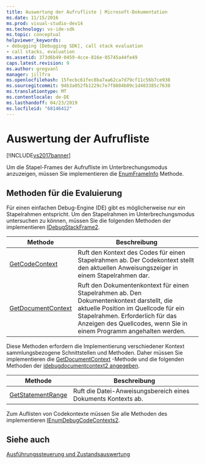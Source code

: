 ```yaml
---
title: Auswertung der Aufrufliste | Microsoft-Dokumentation
ms.date: 11/15/2016
ms.prod: visual-studio-dev14
ms.technology: vs-ide-sdk
ms.topic: conceptual
helpviewer_keywords:
- debugging [Debugging SDK], call stack evaluation
- call stacks, evaluation
ms.assetid: 373d6b49-0459-4cce-816e-05745a44fe49
caps.latest.revision: 9
ms.author: gregvanl
manager: jillfra
ms.openlocfilehash: 15fecbc61fec8ba7aa62ca7d79cf11c56b7ce938
ms.sourcegitcommit: 94b3a052fb1229c7e7f8804b09c1d403385c7630
ms.translationtype: MT
ms.contentlocale: de-DE
ms.lasthandoff: 04/23/2019
ms.locfileid: "68146412"
---
```

# <a name="call-stack-evaluation"></a>Auswertung der Aufrufliste
[!INCLUDE[vs2017banner](../../includes/vs2017banner.md)]

Um die Stapel-Frames der Aufrufliste im Unterbrechungsmodus anzuzeigen, müssen Sie implementieren die [EnumFrameInfo](../../extensibility/debugger/reference/idebugthread2-enumframeinfo.md) Methode.  
  
## <a name="methods-for-evaluation"></a>Methoden für die Evaluierung  
 Für einen einfachen Debug-Engine (DE) gibt es möglicherweise nur ein Stapelrahmen entspricht. Um den Stapelrahmen im Unterbrechungsmodus untersuchen zu können, müssen Sie die folgenden Methoden der implementieren [IDebugStackFrame2](../../extensibility/debugger/reference/idebugstackframe2.md).  
  
|Methode|Beschreibung|  
|------------|-----------------|  
|[GetCodeContext](../../extensibility/debugger/reference/idebugstackframe2-getcodecontext.md)|Ruft den Kontext des Codes für einen Stapelrahmen ab. Der Codekontext stellt den aktuellen Anweisungszeiger in einem Stapelrahmen dar.|  
|[GetDocumentContext](../../extensibility/debugger/reference/idebugstackframe2-getdocumentcontext.md)|Ruft den Dokumentenkontext für einen Stapelrahmen ab. Den Dokumentenkontext darstellt, die aktuelle Position im Quellcode für ein Stapelrahmen. Erforderlich für das Anzeigen des Quellcodes, wenn Sie in einem Programm angehalten werden.|  
  
 Diese Methoden erfordern die Implementierung verschiedener Kontext sammlungsbezogene Schnittstellen und Methoden. Daher müssen Sie implementieren die [GetDocumentContext](../../extensibility/debugger/reference/idebugcodecontext2-getdocumentcontext.md) -Methode und die folgenden Methoden der [idebugdocumentcontext2 angegeben](../../extensibility/debugger/reference/idebugdocumentcontext2.md).  
  
|Methode|Beschreibung|  
|------------|-----------------|  
|[GetStatementRange](../../extensibility/debugger/reference/idebugdocumentcontext2-getstatementrange.md)|Ruft die Datei-Anweisungsbereich eines Dokuments Kontexts ab.|  
  
 Zum Auflisten von Codekontexte müssen Sie alle Methoden des implementieren [IEnumDebugCodeContexts2](../../extensibility/debugger/reference/ienumdebugcodecontexts2.md).  
  
## <a name="see-also"></a>Siehe auch  
 [Ausführungssteuerung und Zustandsauswertung](../../extensibility/debugger/execution-control-and-state-evaluation.md)
